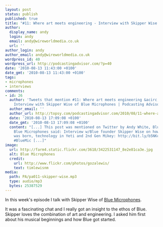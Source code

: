 ```yaml
---
layout: post
status: publish
published: true
title: "#11: Where art meets engineering - Interview with Skipper Wise of Blue Microphones"
author:
  display_name: andy
  login: andy
  email: andy@wireworldmedia.co.uk
  url: ''
author_login: andy
author_email: andy@wireworldmedia.co.uk
wordpress_id: 40
wordpress_url: http://podcastingadvisor.com/?p=40
date: '2010-08-13 11:43:00 +0100'
date_gmt: '2010-08-13 11:43:00 +0100'
tags:
- microphones
- interviews
comments:
- id: 26
  author: 'Tweets that mention #11: Where art meets engineering &acirc;&euro;&ldquo;
    Interview with Skipper Wise of Blue Microphones | Podcasting Advisor -- Topsy.com'
  author_email: ''
  author_url: http://topsy.com/podcastingadvisor.com/2010/08/11-where-art-meets-engineering-interview-with-skipper-wise-of-blue-microphones/?utm_source=pingback&amp;utm_campaign=L2
  date: '2010-08-13 17:09:08 +0100'
  date_gmt: '2010-08-13 17:09:08 +0100'
  content: "[...] This post was mentioned on Twitter by Andy White, Blue Microphones.
    Blue Microphones said: Interview w/Blue founder Skipper Wise on how the Snowball
    was born, technology in Yeti and 2nd Gen Mikey: http://bit.ly/b5NKcW
    #BlueMic [...]"
image:
  url: http://farm4.static.flickr.com/3618/3422531147_8e2e81ca3e.jpg
  alt: Blue Microphones
  credit:
    url: http://www.flickr.com/photos/gozalewis/
    text: timlewisnm
media:
  path: PA/pa011-skipper-wise.mp3
  type: audio/mp3
  bytes: 25387529
---
```

In this week's episode I talk with Skipper Wise of [Blue Microphones](http://www.bluemic.com).

It was a fascinating chat and I really got an insight to the ethos of Blue. Skipper loves the combination of art and engineering. I asked him first about his musical beginnings and how Blue got started.
